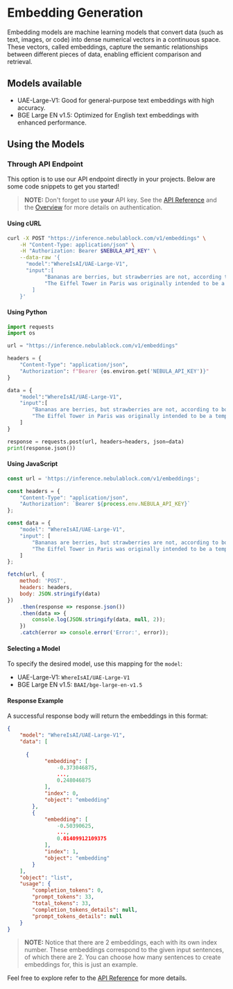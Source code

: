 
# Embedding Generation

Embedding models are machine learning models that convert data (such as text, images, or code) into dense numerical 
vectors in a continuous space. These vectors, called embeddings, capture the semantic relationships between different 
pieces of data, enabling efficient comparison and retrieval.

## Models available

- UAE-Large-V1: Good for general-purpose text embeddings with high accuracy.
- BGE Large EN v1.5: Optimized for English text embeddings with enhanced performance.

## Using the Models

### Through API Endpoint

This option is to use our API endpoint directly in your projects. Below are some code snippets to get you started!

> **NOTE:**  Don't forget to use **your** API key. See the [API Reference](../API_Reference/Authentication.md) and the [Overview](../API_Key/Overview.md) for more details on authentication.

#### Using cURL
```bash
curl -X POST "https://inference.nebulablock.com/v1/embeddings" \
    -H "Content-Type: application/json" \
    -H "Authorization: Bearer $NEBULA_API_KEY" \
    --data-raw '{
      "model":"WhereIsAI/UAE-Large-V1",
      "input":[ 
            "Bananas are berries, but strawberries are not, according to botanical classifications.",  
            "The Eiffel Tower in Paris was originally intended to be a temporary structure." 
        ] 
    }'
```

#### Using Python
```python
import requests 
import os

url = "https://inference.nebulablock.com/v1/embeddings" 

headers = {  
    "Content-Type": "application/json",  
    "Authorization": f"Bearer {os.environ.get('NEBULA_API_KEY')}" 
} 

data = {
    "model":"WhereIsAI/UAE-Large-V1",
    "input":[ 
        "Bananas are berries, but strawberries are not, according to botanical classifications.", 
        "The Eiffel Tower in Paris was originally intended to be a temporary structure." 
    ] 
}

response = requests.post(url, headers=headers, json=data) 
print(response.json())
```

#### Using JavaScript
```javascript
const url = 'https://inference.nebulablock.com/v1/embeddings';

const headers = {
    "Content-Type": "application/json",
    "Authorization": `Bearer ${process.env.NEBULA_API_KEY}`
};

const data = {
    "model": "WhereIsAI/UAE-Large-V1",
    "input": [
        "Bananas are berries, but strawberries are not, according to botanical classifications.",
        "The Eiffel Tower in Paris was originally intended to be a temporary structure."
    ]
};

fetch(url, {
    method: 'POST',
    headers: headers,
    body: JSON.stringify(data)
})
    .then(response => response.json())
    .then(data => {
        console.log(JSON.stringify(data, null, 2));
    })
    .catch(error => console.error('Error:', error));
```

#### Selecting a Model
To specify the desired model, use this mapping for the `model`: 

- UAE-Large-V1: `WhereIsAI/UAE-Large-V1`
- BGE Large EN v1.5: `BAAI/bge-large-en-v1.5`

#### Response Example

A successful response body will return the embeddings in this format: 

```json
{
    "model": "WhereIsAI/UAE-Large-V1",
    "data": [
        
      {
            "embedding": [
                -0.373046875,
                ..., 
                0.248046875
            ],
            "index": 0,
            "object": "embedding"
        },
        {
            "embedding": [
                -0.50390625,
                ...,
                0.01409912109375
            ],
            "index": 1,
            "object": "embedding"
        }
    ],
    "object": "list",
    "usage": {
        "completion_tokens": 0,
        "prompt_tokens": 33,
        "total_tokens": 33,
        "completion_tokens_details": null,
        "prompt_tokens_details": null
    }
}
```

> **NOTE:** Notice that there are 2 embeddings, each with its own index number. These embeddings correspond to the given input sentences, 
> of which there are 2. You can choose how many sentences to create embeddings for, this is just an example. 

Feel free to explore refer to the [API Reference](../API_Reference/Inference_Models/Generate_Embeddings.md) for more details.
